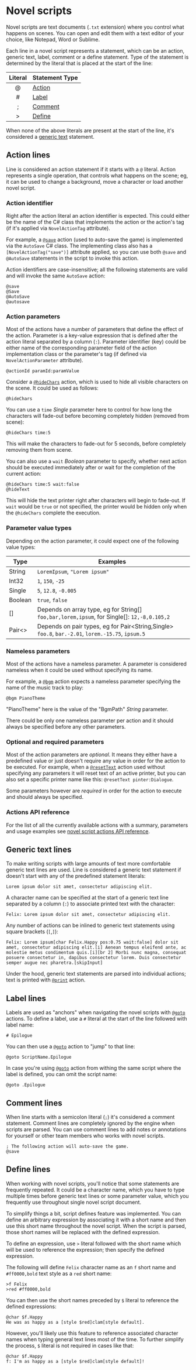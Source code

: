 # Novel scripts

Novel scripts are text documents (`.txt` extension) where you control what happens on scenes. You can open and edit them with a text editor of your choice, like Notepad, Word or Sublime.

Each line in a novel script represents a statement, which can be an action, generic text, label, comment or a define statement. Type of the statement is determined by the literal that is placed at the start of the line:

Literal | Statement Type 
:---: | --- 
@ | [Action](#action-lines)
# | [Label](#label-lines)
; | [Comment](#comment-lines)
> | [Define](#define-lines)

When none of the above literals are present at the start of the line, it's considered a [generic text](#generic-text-lines) statement.

## Action lines

Line is considered an action statement if it starts with a `@` literal. Action represents a single operation, that controls what happens on the scene; eg, it can be used to change a background, move a character or load another novel script.

### Action identifier

Right after the action literal an action identifier is expected. This could either be the name of the C# class that implements the action or the action's tag (if it's applied via `NovelActionTag` attribute). 

For example, a [`@save`](/api/#save) action (used to auto-save the game) is implemented via the `AutoSave` C# class. The implementing class also has a `[NovelActionTag("save")]` attribute applied, so you can use both `@save` and `@AutoSave` statements in the script to invoke this action. 

Action identifiers are case-insensitive; all the following statements are valid and will invoke the same `AutoSave` action:

```
@save
@Save
@AutoSave
@autosave
``` 

### Action parameters

Most of the actions have a number of parameters that define the effect of the action. Parameter is a key-value expression that is defined after the action literal separated by a column (`:`). Parameter identifier (key) could be either name of the corresponding parameter field of the action implementation class or the parameter's tag (if defined via `NovelActionParameter` attribute).
```
@actionId paramId:paramValue 
```

Consider a [`@hideChars`](/api/#hidechars) action, which is used to hide all visible characters on the scene. It could be used as follows:

```
@hideChars
```
You can use a `time` *Single* parameter here to control for how long the characters will fade-out before becoming completely hidden (removed from scene):

```
@hideChars time:5
```

This will make the characters to fade-out for 5 seconds, before completely removing them from scene.

You can also use a `wait` *Boolean* parameter to specify, whether next action should be executed immediately after or wait for the completion of the current action:

```
@hideChars time:5 wait:false
@hideText
```
This will hide the text printer right after characters will begin to fade-out. If `wait` would be `true` or not specified, the printer would be hidden only when the `@hideChars` complete the execution.

### Parameter value types

Depending on the action parameter, it could expect one of the following value types: 

Type | Examples
--- | ---
String | `LoremIpsum`, `"Lorem ipsum"`
Int32 | `1`, `150`, `-25`
Single | `5`, `12.8`, `-0.005`
Boolean | `true`, `false`
[] | Depends on array type, eg for String[] `foo,bar,lorem,ipsum`, for Single[]: `12,-8,0.105,2`
Pair<> | Depends on pair types, eg for Pair<String,Single> `foo.8`, `bar.-2.01`, `lorem.-15.75`, `ipsum.5`

### Nameless parameters

Most of the actions have a nameless parameter. A parameter is considered nameless when it could be used without specifying its name. 

For example, a [`@bgm`](/api/#bgm) action expects a nameless parameter specifying the name of the music track to play:

```
@bgm PianoTheme
```
"PianoTheme" here is the value of the "BgmPath" *String* parameter.

There could be only one nameless parameter per action and it should always be specified before any other parameters.

### Optional and required parameters

Most of the action parameters are *optional*. It means they either have a predefined value or just doesn't require any value in order for the action to be executed. For example, when a [`@resetText`](/api/#resettext) action used without specifying any parameters it will reset text of an active printer, but you can also set a specific printer name like this: `@resetText pinter:Dialogue`.

Some parameters however are *required* in order for the action to execute and should always be specified.

### Actions API reference

For the list of all the currently available actions with a summary, parameters and usage examples see [novel script actions API reference](/api/). 

## Generic text lines

To make writing scripts with large amounts of text more comfortable generic text lines are used. Line is considered a generic text statement if doesn't start with any of the predefined statement literals:

```
Lorem ipsum dolor sit amet, consectetur adipiscing elit.
```

A character name can be specified at the start of a generic text line separated by a column (`:`) to associate printed text with the character:

```
Felix: Lorem ipsum dolor sit amet, consectetur adipiscing elit.
```

Any number of actions can be inlined to generic text statements using square brackets (`[`,`]`):

```
Felix: Lorem ipsum[char Felix.Happy pos:0.75 wait:false] dolor sit amet, consectetur adipiscing elit.[i] Aenean tempus eleifend ante, ac molestie metus condimentum quis.[i][br 2] Morbi nunc magna, consequat posuere consectetur in, dapibus consectetur lorem. Duis consectetur semper augue nec pharetra.[skipInput]
```

Under the hood, generic text statements are parsed into individual actions; text is printed with [`@print`](/api/#print) action.

## Label lines

Labels are used as "anchors" when navigating the novel scripts with [`@goto`](/api/#goto) actions. To define a label, use a `#` literal at the start of the line followed with label name:

```
# Epilogue
```

You can then use a [`@goto`](/api/#goto) action to "jump" to that line:

```
@goto ScriptName.Epilogue
```

In case you're using [`@goto`](/api/#goto) action from withing the same script where the label is defined, you can omit the script name:

```
@goto .Epilogue
```


## Comment lines

When line starts with a semicolon literal (`;`) it's considered a comment statement. Comment lines are completely ignored by the engine when scripts are parsed. You can use comment lines to add notes or annotations for yourself or other team members who works with novel scripts.

```
; The following action will auto-save the game.
@save
```

## Define lines

When working with novel scripts, you'll notice that some statements are frequently repeated. It could be a character name, which you have to type multiple times before generic text lines or some parameter value, which you frequently use throughout single novel script document. 

To simplify things a bit, script defines feature was implemented. You can define an arbitrary expression by associating it with a short name and then use this short name throughout the novel script. When the script is parsed, those short names will be replaced with the defined expression.

To define an expression, use `>` literal followed with the short name which will be used to reference the expression; then specify the defined expression. 

The following will define `Felix` character name as an `f` short name and `#ff0000,bold` text style as a `red` short name:

```
>f Felix
>red #ff0000,bold
```

You can then use the short names preceded by `$` literal to reference the defined expressions:

```
@char $f.Happy
He was as happy as a [style $red]clam[style default].
```

However, you'll likely use this feature to reference associated character names when typing general text lines most of the time. To further simplify the process, `$` literal is not required in cases like that:

```
@char $f.Happy
f: I'm as happy as a [style $red]clam[style default]!
```


